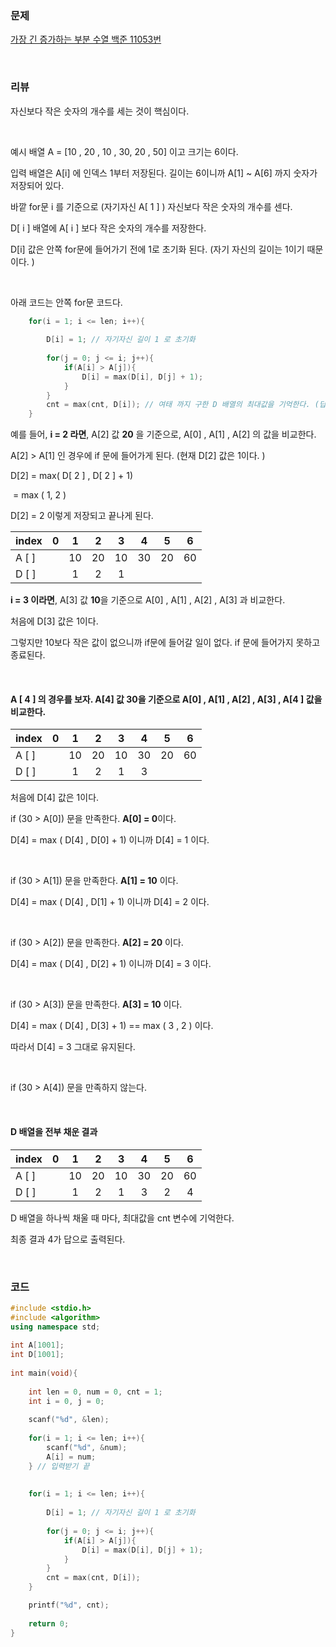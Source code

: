 

### 문제

[가장 긴 증가하는 부분 수열 백준 11053번](https://www.acmicpc.net/problem/11053)

</br>

### 리뷰

 자신보다 작은 숫자의 개수를 세는 것이 핵심이다.

</br>

예시 배열 A = [10 , 20 , 10 , 30, 20 , 50] 이고 크기는 6이다. 

입력 배열은 A[i] 에 인덱스 1부터 저장된다. 길이는 6이니까 A[1] ~ A[6] 까지 숫자가 저장되어 있다. 

바깥 for문 i 를 기준으로 (자기자신 A[ 1 ] ) 자신보다 작은 숫자의 개수를 센다. 

D[ i ] 배열에 A[ i ] 보다 작은 숫자의 개수를 저장한다.  

D[i] 값은 안쪽 for문에 들어가기 전에 1로 초기화 된다. (자기 자신의 길이는 1이기 때문이다. )

</br>

아래 코드는 안쪽 for문 코드다. 

```c++
	for(i = 1; i <= len; i++){
	
		D[i] = 1; // 자기자신 길이 1 로 초기화 
		 
		for(j = 0; j <= i; j++){
			if(A[i] > A[j]){
				D[i] = max(D[i], D[j] + 1);
			}
		}
		cnt = max(cnt, D[i]); // 여태 까지 구한 D 배열의 최대값을 기억한다. (답으로 출력)
	} 
```
예를 들어, **i = 2 라면**, A[2] 값 **20** 을 기준으로, A[0] , A[1] , A[2] 의 값을 비교한다. 

A[2] > A[1] 인 경우에 if 문에 들어가게 된다. (현재 D[2] 값은 1이다. )

D[2] = max( D[ 2 ] , D[ 2 ] + 1) 

​	  	= max ( 1, 2 )

D[2] = 2  이렇게 저장되고 끝나게 된다. 

| index |  0   |  1   |  2   |  3   |  4   |  5   |  6   |
| ----- | :--: | :--: | :--: | :--: | :--: | :--: | :--: |
| A [ ] |      |  10  |  20  |  10  |  30  |  20  |  60  |
| D [ ] |      |  1   |  2   |  1   |      |      |      |

**i = 3 이라면**, A[3] 값 **10**을 기준으로  A[0] , A[1] , A[2] , A[3] 과 비교한다. 

처음에  D[3] 값은 1이다.

그렇지만 10보다 작은 값이 없으니까 if문에 들어갈 일이 없다. if 문에 들어가지 못하고 종료된다. 

</br>

#### A [ 4 ] 의 경우를 보자.  **A[4] 값 30을 기준**으로  A[0] , A[1] , A[2] , A[3] , A[4 ] 값을 비교한다. 

| index |  0   |  1   |  2   |  3   |  4   |  5   |  6   |
| ----- | :--: | :--: | :--: | :--: | :--: | :--: | :--: |
| A [ ] |      |  10  |  20  |  10  |  30  |  20  |  60  |
| D [ ] |      |  1   |  2   |  1   |  3   |      |      |

처음에  D[4] 값은 1이다.

 if (30 > A[0]) 문을 만족한다. **A[0] = 0**이다.  

D[4] = max ( D[4] , D[0] + 1) 이니까 D[4] = 1 이다.

</br>

 if (30 > A[1]) 문을 만족한다. **A[1] = 10** 이다. 

D[4] = max ( D[4] , D[1] + 1) 이니까 D[4] = 2 이다.

</br>

 if (30 > A[2]) 문을 만족한다. **A[2] = 20** 이다. 

D[4] = max ( D[4] , D[2] + 1) 이니까 D[4] = 3 이다.

</br>

 if (30 > A[3]) 문을 만족한다. **A[3] = 10** 이다. 

D[4] = max ( D[4] , D[3] + 1)  == max ( 3 , 2 ) 이다. 

따라서 D[4] = 3 그대로 유지된다. 

</br>

 if (30 > A[4]) 문을 만족하지 않는다. 

</br>

#### D 배열을 전부 채운 결과

| index |  0   |  1   |  2   |  3   |  4   |  5   |  6   |
| ----- | :--: | :--: | :--: | :--: | :--: | :--: | :--: |
| A [ ] |      |  10  |  20  |  10  |  30  |  20  |  60  |
| D [ ] |      |  1   |  2   |  1   |  3   |  2   |  4   |

D 배열을 하나씩 채울 때 마다, 최대값을 cnt 변수에 기억한다. 

최종 결과 4가 답으로 출력된다. 

</br>

###  **코드**

```c++
#include <stdio.h>
#include <algorithm>
using namespace std;
 
int A[1001];
int D[1001];
 
int main(void){
 
 	int len = 0, num = 0, cnt = 1;
	int i = 0, j = 0;
 	
 	scanf("%d", &len);
 	
 	for(i = 1; i <= len; i++){
 		scanf("%d", &num);
 		A[i] = num;
	} // 입력받기 끝 
	
 
	for(i = 1; i <= len; i++){
	
		D[i] = 1; // 자기자신 길이 1 로 초기화 
		 
		for(j = 0; j <= i; j++){
			if(A[i] > A[j]){
				D[i] = max(D[i], D[j] + 1);
			}
		}
		cnt = max(cnt, D[i]);
	} 

 	printf("%d", cnt);
	
	return 0;
}
```

